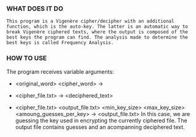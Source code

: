 ### WHAT DOES IT DO
	This program is a Vigenère cipher/decipher with an additional function, which is the auto-key. The latter is an automatic way to break Vigenère ciphered texts, where the output is composed of the best keys the program can find. The analysis made to determine the best keys is called Frequency Analysis.

### HOW TO USE

The program receives variable arguments:

* <original_word> <cipher_word> -> <key>
* <key> <cipher_file.txt> -> <deciphered_text>

* <language> <cipher_file.txt> <output_file.txt> <min_key_size> <max_key_size> <amoung_guesses_per_key> -> <output_file.txt> 
	In this case, we are guessing the key used in encrypting the currently ciphered file. The output file contains guesses and an acompanning
	deciphered text.